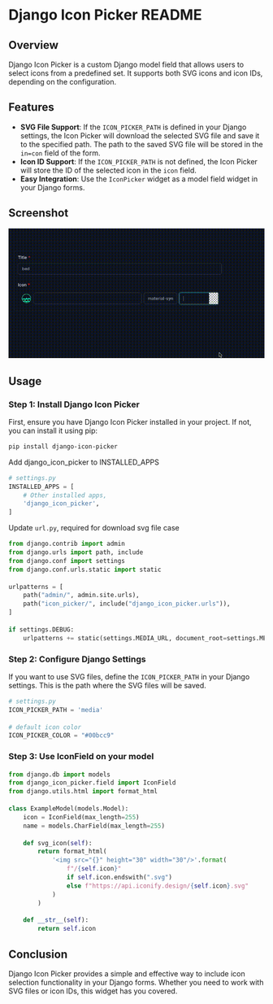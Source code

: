 # Django Icon Picker README

## Overview

Django Icon Picker is a custom Django model field that allows users to select icons from a predefined set. It supports both SVG icons and icon IDs, depending on the configuration.

## Features

- **SVG File Support**: If the `ICON_PICKER_PATH` is defined in your Django settings, the Icon Picker will download the selected SVG file and save it to the specified path. The path to the saved SVG file will be stored in the `in=con` field of the form.
- **Icon ID Support**: If the `ICON_PICKER_PATH` is not defined, the Icon Picker will store the ID of the selected icon in the `icon` field.
- **Easy Integration**: Use the `IconPicker` widget as a model field widget in your Django forms.

## Screenshot

![](icon_picker.gif)

## Usage

### Step 1: Install Django Icon Picker

First, ensure you have Django Icon Picker installed in your project. If not, you can install it using pip:

```bash
pip install django-icon-picker
```

Add django_icon_picker to INSTALLED_APPS

```python
# settings.py
INSTALLED_APPS = [
    # Other installed apps,
    'django_icon_picker',
]
```

Update `url.py`, required for download svg file case

```python
from django.contrib import admin
from django.urls import path, include
from django.conf import settings
from django.conf.urls.static import static

urlpatterns = [
    path("admin/", admin.site.urls),
    path("icon_picker/", include("django_icon_picker.urls")),
]

if settings.DEBUG:
    urlpatterns += static(settings.MEDIA_URL, document_root=settings.MEDIA_ROOT)
```

### Step 2: Configure Django Settings

If you want to use SVG files, define the `ICON_PICKER_PATH` in your Django settings. This is the path where the SVG files will be saved.

```python
# settings.py
ICON_PICKER_PATH = 'media'

# default icon color
ICON_PICKER_COLOR = "#00bcc9"
```

### Step 3: Use IconField on your model

```python
from django.db import models
from django_icon_picker.field import IconField
from django.utils.html import format_html

class ExampleModel(models.Model):
    icon = IconField(max_length=255)
    name = models.CharField(max_length=255)

    def svg_icon(self):
        return format_html(
            '<img src="{}" height="30" width="30"/>'.format(
                f"/{self.icon}"
                if self.icon.endswith(".svg")
                else f"https://api.iconify.design/{self.icon}.svg"
            )
        )

    def __str__(self):
        return self.icon
```

## Conclusion

Django Icon Picker provides a simple and effective way to include icon selection functionality in your Django forms. Whether you need to work with SVG files or icon IDs, this widget has you covered.
